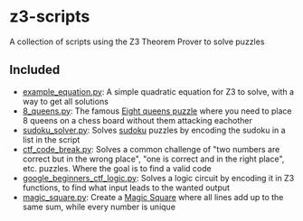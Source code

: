 # z3-scripts

A collection of scripts using the Z3 Theorem Prover to solve puzzles

## Included

* [example_equation.py](example_equation.py): A simple quadratic equation for Z3 to solve, with a way to get all solutions
* [8_queens.py](8_queens.py): The famous [Eight queens puzzle](https://en.wikipedia.org/wiki/Eight_queens_puzzle) where you need to place 8 queens on a chess board without them attacking eachother
* [sudoku_solver.py](sudoku_solver.py): Solves [sudoku](https://nl.wikipedia.org/wiki/Sudoku) puzzles by encoding the sudoku in a list in the script
* [ctf_code_break.py](ctf_code_break.py): Solves a common challenge of "two numbers are correct but in the wrong place", "one is correct and in the right place", etc. puzzles. Where the goal is to find a valid code
* [google_beginners_ctf_logic.py](google_beginners_ctf_logic.py): Solves a logic circuit by encoding it in Z3 functions, to find what input leads to the wanted output
* [magic_square.py](magic_square.py): Create a [Magic Square](https://en.wikipedia.org/wiki/Magic_square) where all lines add up to the same sum, while every number is unique
